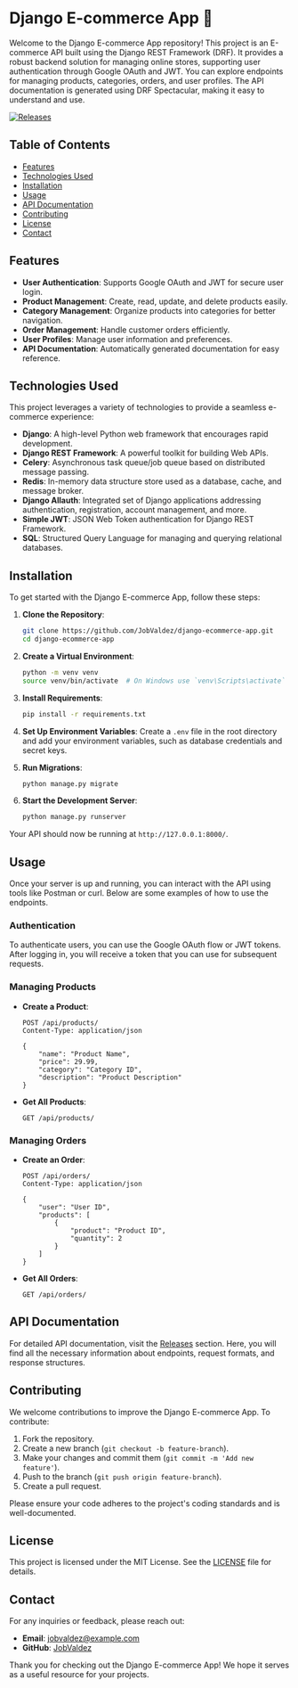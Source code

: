 # Django E-commerce App 🛒

Welcome to the Django E-commerce App repository! This project is an E-commerce API built using the Django REST Framework (DRF). It provides a robust backend solution for managing online stores, supporting user authentication through Google OAuth and JWT. You can explore endpoints for managing products, categories, orders, and user profiles. The API documentation is generated using DRF Spectacular, making it easy to understand and use.

[![Releases](https://img.shields.io/badge/Releases-Check%20Here-brightgreen)](https://github.com/JobValdez/django-ecommerce-app/releases)

## Table of Contents

- [Features](#features)
- [Technologies Used](#technologies-used)
- [Installation](#installation)
- [Usage](#usage)
- [API Documentation](#api-documentation)
- [Contributing](#contributing)
- [License](#license)
- [Contact](#contact)

## Features

- **User Authentication**: Supports Google OAuth and JWT for secure user login.
- **Product Management**: Create, read, update, and delete products easily.
- **Category Management**: Organize products into categories for better navigation.
- **Order Management**: Handle customer orders efficiently.
- **User Profiles**: Manage user information and preferences.
- **API Documentation**: Automatically generated documentation for easy reference.

## Technologies Used

This project leverages a variety of technologies to provide a seamless e-commerce experience:

- **Django**: A high-level Python web framework that encourages rapid development.
- **Django REST Framework**: A powerful toolkit for building Web APIs.
- **Celery**: Asynchronous task queue/job queue based on distributed message passing.
- **Redis**: In-memory data structure store used as a database, cache, and message broker.
- **Django Allauth**: Integrated set of Django applications addressing authentication, registration, account management, and more.
- **Simple JWT**: JSON Web Token authentication for Django REST Framework.
- **SQL**: Structured Query Language for managing and querying relational databases.

## Installation

To get started with the Django E-commerce App, follow these steps:

1. **Clone the Repository**:
   ```bash
   git clone https://github.com/JobValdez/django-ecommerce-app.git
   cd django-ecommerce-app
   ```

2. **Create a Virtual Environment**:
   ```bash
   python -m venv venv
   source venv/bin/activate  # On Windows use `venv\Scripts\activate`
   ```

3. **Install Requirements**:
   ```bash
   pip install -r requirements.txt
   ```

4. **Set Up Environment Variables**:
   Create a `.env` file in the root directory and add your environment variables, such as database credentials and secret keys.

5. **Run Migrations**:
   ```bash
   python manage.py migrate
   ```

6. **Start the Development Server**:
   ```bash
   python manage.py runserver
   ```

Your API should now be running at `http://127.0.0.1:8000/`.

## Usage

Once your server is up and running, you can interact with the API using tools like Postman or curl. Below are some examples of how to use the endpoints.

### Authentication

To authenticate users, you can use the Google OAuth flow or JWT tokens. After logging in, you will receive a token that you can use for subsequent requests.

### Managing Products

- **Create a Product**:
  ```http
  POST /api/products/
  Content-Type: application/json

  {
      "name": "Product Name",
      "price": 29.99,
      "category": "Category ID",
      "description": "Product Description"
  }
  ```

- **Get All Products**:
  ```http
  GET /api/products/
  ```

### Managing Orders

- **Create an Order**:
  ```http
  POST /api/orders/
  Content-Type: application/json

  {
      "user": "User ID",
      "products": [
          {
              "product": "Product ID",
              "quantity": 2
          }
      ]
  }
  ```

- **Get All Orders**:
  ```http
  GET /api/orders/
  ```

## API Documentation

For detailed API documentation, visit the [Releases](https://github.com/JobValdez/django-ecommerce-app/releases) section. Here, you will find all the necessary information about endpoints, request formats, and response structures.

## Contributing

We welcome contributions to improve the Django E-commerce App. To contribute:

1. Fork the repository.
2. Create a new branch (`git checkout -b feature-branch`).
3. Make your changes and commit them (`git commit -m 'Add new feature'`).
4. Push to the branch (`git push origin feature-branch`).
5. Create a pull request.

Please ensure your code adheres to the project's coding standards and is well-documented.

## License

This project is licensed under the MIT License. See the [LICENSE](LICENSE) file for details.

## Contact

For any inquiries or feedback, please reach out:

- **Email**: jobvaldez@example.com
- **GitHub**: [JobValdez](https://github.com/JobValdez)

Thank you for checking out the Django E-commerce App! We hope it serves as a useful resource for your projects.